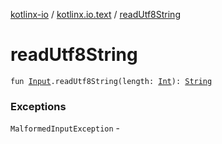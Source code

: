 [kotlinx-io](../index.md) / [kotlinx.io.text](index.md) / [readUtf8String](./read-utf8-string.md)

# readUtf8String

`fun `[`Input`](../kotlinx.io/-input/index.md)`.readUtf8String(length: `[`Int`](https://kotlinlang.org/api/latest/jvm/stdlib/kotlin/-int/index.html)`): `[`String`](https://kotlinlang.org/api/latest/jvm/stdlib/kotlin/-string/index.html)

### Exceptions

`MalformedInputException` - 